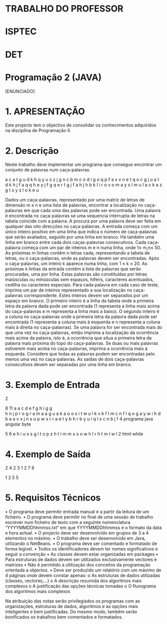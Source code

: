 # TRABALHO DO PROFESSOR

# ISPTEC
# DET
# Programação 2 (JAVA)

[ENUNCIADO]

# 1.  APRESENTAÇÃO 
 
Este projecto tem o objectivo de consolidar os conhecimentos adquiridos na disciplina de Programação II. 
 
# 2.  Descrição 
 
Neste trabalho deve implementar um programa que consegue encontrar um conjunto de palavras num caça-palavras.

a  c  a  t  g  u  d  k  h 
q  y  u  s  z  j  g  n  c 
b  m  c  o  d  i  g  o  q 
p  f  a  x  v  n  e  t  q 
o  c  g  j  u  a  t  d  k 
h  j  f  a  q  q  h  e  y 
j  f  g  q  e  r  t  g  j 
f  a  h  j  h  b  k  l  i 
r  o  v  o  m  a  y  s  l 
m  u  l  a  c  k  a  z  g 
t  s  y  z  l  o  k  e  u 
 
Dados um caça-palavras, representado por uma  matriz de letras de dimensão  m  x  n e uma  lista  de  palavras,  encontrar  a localização  no  caça-palavras  em  que  cada uma  das palavras pode ser encontrada. 
Uma  palavra  é  encontrada  no  caça-palavras  se  uma  sequencia  interrupta  de  letras  na tabela coincide com a palavra. A procura por uma palavra deve ser feita em qualquer das oito direcções no caça-palavras. 
A entrada começa com um único inteiro positivo em uma linha  que indica o número de caça-palavras que serão avaliados, seguido por uma linha em branco. Há também uma linha em branco entre cada dois caças-palavras consecutivos. 
Cada caça-palavra começa com um par de inteiros m e n numa linha, onde 1≤ m,n≤ 50. As próximas m linhas contêm n letras cada, representando a tabela de letras, ou o caça-palavras, onde as palavras devem ser encontradas. Após o caça-palavras, um inteiro k aparece numa linha, com 1 ≤ k ≤ 20. As próximas k linhas da entrada contêm a lista de palavras que serão procuradas, uma por linha. Estas palavras são constituídas por letras maiúsculas  ou  minúsculas  sem  espaços,  hífens, caracteres  acentuados,  cedilha  ou caracteres especiais. 
Para cada palavra em cada caso de teste, imprima um par de inteiros representado a sua localização no caça-palavras correspondente. Estes inteiros devem ser separados por um espaço em branco. 
O  primeiro  inteiro  é  a  linha  da  tabela  onde  a  primeira  letra  da  palavra  dada  pode  ser encontrada  (1  representa  a  linha  mais  acima  do  caça-palavras  e  m  representa  a  linha 
mais  a  baixo).  O  segundo inteiro  é  a  coluna  no  caça-palavras  onde  a  primeira  letra  da palavra dada pode ser encontrada (1 representa a coluna mais à esquerda e n representa 
a coluna mais à direita no caça-palavras). Se uma palavra for ser encontrada mais do que uma  vez  no  caça-palavras,  então  imprima  a  localização  da  ocorrência  mais  acima  da palavra, isto é, a ocorrência que situa a primeira letra da palavra mais próxima do topo do caça-palavras. 
Se duas ou mais palavras estiverem mais acima no caça-palavras, imprima a ocorrência mais à esquerda. 
Considere que todas as palavras podem ser encontradas pelo menos uma vez no caça-palavras.  As  saídas  de  dois  caça-palavras consecutivos  devem  ser  separadas  por  uma linha em branco. 

# 3.  Exemplo de Entrada 
 
2 
 
8 11 
a a c d e f g h i g g  
h n j p r o g r a m a 
a g u a k a o o s i t 
w u l k v k f l m c n 
f l q o g a y w i h d 
b a a v x j n s u p w 
s r r a e t y b h r b 
y u i q l x c n b j f 
4 
programa 
java 
angular 
byte 
 
5 6 
e h i u s s 
g l t o p z 
h t i m m x 
s o w h l r 
h t m l w l 
2 
html 
while 

# 4.  Exemplo de Saída 
 
2 4 
2 3 
1 2 
7 8 
 
1 2 
5 5


# 5.  Requisitos Técnicos 
 
•  O programa deve permitir entrada manual e a partir da leitura de um ficheiro. 
•  O  programa  deve  permitir  no  final  de  uma  sessão  de  trabalho  escrever  num ficheiro  de  texto  com  a  seguinte  nomenclatura  “YYYYMMDDhhmmss.txt“ em que YYYYMMDDhhmmss é o formato da data e hora actual. 
•  O projecto deve ser desenvolvido em grupos de 3 a 4 elementos no máximo. 
•  O trabalho deve ser desenvolvido em Java, utilizando o NetBeans. 
•  O programa deve ser comentado e formatado de forma legível. 
•  Todos os identificadores devem ter nomes significativos e seguir a convenção 
•  As classes devem estar organizadas em packages 
•  Para  estruturas  de  dados  devem  ser  utilizados exclusivamente  vectores  e matrizes 
•  Não é permitido a utilização dos conceitos da programação orientada a objectos. 
•  Deve  ser  produzido  um  relatório  com  um  máximo  de  4  páginas  onde  devem constar apenas: 
o  As estruturas de dados utilizadas (classes, vectores,…) 
o  A descrição resumida dos algoritmos mais complexos 
o  A justificação das opções técnicas tomadas 
o  O fluxograma dos algoritmos mais complexos 

Na  atribuição  das  notas  serão  privilegiados  os  programas  com  as  organizações, estruturas  de  dados,  algoritmos  e  as  opções  mais  inteligentes  e  bem  justificadas.  Do mesmo modo, também serão bonificados os trabalhos bem comentados e formatados.   